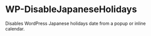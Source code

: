 # WP-DisableJapaneseHolidays
Disables WordPress Japanese holidays date from a popup or inline calendar.

